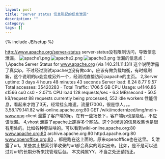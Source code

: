 ```yaml
---
layout: post
title: "server status 信息引起的信息泄漏"
description: ""
category: 
tags: []
---
```

{% include JB/setup %}

http://www.apache.org/server-status
server-status没有限制访问，导致信息泄漏。
<img src="/upload/201307/19095948b272b9d9f0164d9e8b7d981b19d1664b.png" alt="apache1.png" />
<img src="/upload/201307/1910014158a28a5fa2ab4f6c00b438c081729f3d.png" alt="apache2.png" />
<img src="/upload/201307/19100154671cb2dd81492e3eef74f15fcee467d0.png" alt="apache3.png" />
泄漏的信息点：
1,Apache Server Status for www.apache.org (via 140.211.11.131) 这个说明泄露了真实ip，不过经过测试apache也没有做cdn，应该有做负载均衡，有时候刷新，这个说明的ip会变成另外一个，经测试直接访问ipapache的主页。
2,Server uptime: 3 days 4 hours 48 minutes 43 seconds
Server load: 8.24 8.77 9.57
Total accesses: 35420283 - Total Traffic: 1706.5 GB
CPU Usage: u4146.86 s1566 cu0 cs0 - 2.07% CPU load
128 requests/sec - 6.3 MB/second - 50.5 kB/request
88 requests currently being processed, 552 idle workers 
性能信息，看起来才跑了3天，经常挂么难道。流量1700G，很是惊人。。。
3,58.179.141.82	wiki-online.apache.org:80	GET /wiki/modernized/img/moin-www.png 
client 泄露了客户端的ip，在有一些场景下，客户端ip也是隐私，不应该泄漏。
4,vhost 泄露了apache上跑得多个网站。这个对渗透的信息收集也是很有用处的。比如各种旁站啥的。可以看到wiki-online.apache.org:80 www.apache.org:80 archive.apache.org:80 httpd.apache.org:80 www.openoffice.org:80  。都是跑在这上面的。原来openofffice也在这里。
5,泄露了url。某些禁止搜索引擎收录的url都会真实的现实出来。比如，是不是可以通过对url的长期分析来找管理后台。
本文纯属YY，不当之处还请指正。
